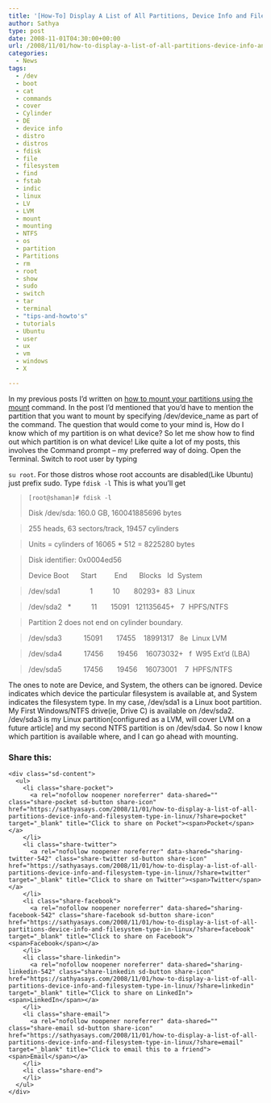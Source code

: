 ```yaml
---
title: '[How-To] Display A List of All Partitions, Device Info and Filesystem Type In Linux'
author: Sathya
type: post
date: 2008-11-01T04:30:00+00:00
url: /2008/11/01/how-to-display-a-list-of-all-partitions-device-info-and-filesystem-type-in-linux/
categories:
  - News
tags:
  - /dev
  - boot
  - cat
  - commands
  - cover
  - Cylinder
  - DE
  - device info
  - distro
  - distros
  - fdisk
  - file
  - filesystem
  - find
  - fstab
  - indic
  - linux
  - LV
  - LVM
  - mount
  - mounting
  - NTFS
  - os
  - partition
  - Partitions
  - rm
  - root
  - show
  - sudo
  - switch
  - tar
  - terminal
  - "tips-and-howto's"
  - tutorials
  - Ubuntu
  - user
  - ux
  - vm
  - windows
  - X

---
```

In my previous posts I&#8217;d written on <a href="http://sathyasays.com/2008/11/01/how-to-mount-fat32ntfs-partitions-with-read-and-write-support-in-linux-using-command-line/" target="_blank">how to mount your partitions using the mount</a> command. In the post I&#8217;d mentioned that you&#8217;d have to mention the partition that you want to mount by specifying /dev/device_name as part of the command. The question that would come to your mind is, How do I know which of my partition is on what device? So let me show how to find out which partition is on what device! <!--more--> Like quite a lot of my posts, this involves the Command prompt &#8211; my preferred way of doing. Open the Terminal. Switch to root user by typing 

`su root`. For those distros whose root accounts are disabled(Like Ubuntu) just prefix sudo. Type `fdisk -l` This is what you&#8217;ll get

>  `[root@shaman]# fdisk -l`
> 
> Disk /dev/sda: 160.0 GB, 160041885696 bytes
  
> 255 heads, 63 sectors/track, 19457 cylinders
  
> Units = cylinders of 16065 * 512 = 8225280 bytes
  
> Disk identifier: 0x0004ed56
> 
> Device Boot      Start         End      Blocks   Id  System
  
> /dev/sda1               1          10       80293+  83  Linux
  
> /dev/sda2   *          11       15091   121135645+   7  HPFS/NTFS
  
> Partition 2 does not end on cylinder boundary.
  
> /dev/sda3           15091       17455    18991317   8e  Linux LVM
  
> /dev/sda4           17456       19456    16073032+   f  W95 Ext&#8217;d (LBA)
  
> /dev/sda5           17456       19456    16073001    7  HPFS/NTFS

The ones to note are Device, and System, the others can be ignored. Device indicates which device the particular filesystem is available at, and System indicates the filesystem type. In my case, /dev/sda1 is a Linux boot partition. My First Windows/NTFS drive(ie, Drive C) is available on /dev/sda2. /dev/sda3 is my Linux partition[configured as a LVM, will cover LVM on a future article] and my second NTFS partition is on /dev/sda4. So now I know which partition is available where, and I can go ahead with mounting.

<div class="sharedaddy sd-sharing-enabled">
  <div class="robots-nocontent sd-block sd-social sd-social-icon-text sd-sharing">
    <h3 class="sd-title">
      Share this:
    </h3>
    
    <div class="sd-content">
      <ul>
        <li class="share-pocket">
          <a rel="nofollow noopener noreferrer" data-shared="" class="share-pocket sd-button share-icon" href="https://sathyasays.com/2008/11/01/how-to-display-a-list-of-all-partitions-device-info-and-filesystem-type-in-linux/?share=pocket" target="_blank" title="Click to share on Pocket"><span>Pocket</span></a>
        </li>
        <li class="share-twitter">
          <a rel="nofollow noopener noreferrer" data-shared="sharing-twitter-542" class="share-twitter sd-button share-icon" href="https://sathyasays.com/2008/11/01/how-to-display-a-list-of-all-partitions-device-info-and-filesystem-type-in-linux/?share=twitter" target="_blank" title="Click to share on Twitter"><span>Twitter</span></a>
        </li>
        <li class="share-facebook">
          <a rel="nofollow noopener noreferrer" data-shared="sharing-facebook-542" class="share-facebook sd-button share-icon" href="https://sathyasays.com/2008/11/01/how-to-display-a-list-of-all-partitions-device-info-and-filesystem-type-in-linux/?share=facebook" target="_blank" title="Click to share on Facebook"><span>Facebook</span></a>
        </li>
        <li class="share-linkedin">
          <a rel="nofollow noopener noreferrer" data-shared="sharing-linkedin-542" class="share-linkedin sd-button share-icon" href="https://sathyasays.com/2008/11/01/how-to-display-a-list-of-all-partitions-device-info-and-filesystem-type-in-linux/?share=linkedin" target="_blank" title="Click to share on LinkedIn"><span>LinkedIn</span></a>
        </li>
        <li class="share-email">
          <a rel="nofollow noopener noreferrer" data-shared="" class="share-email sd-button share-icon" href="https://sathyasays.com/2008/11/01/how-to-display-a-list-of-all-partitions-device-info-and-filesystem-type-in-linux/?share=email" target="_blank" title="Click to email this to a friend"><span>Email</span></a>
        </li>
        <li class="share-end">
        </li>
      </ul>
    </div>
  </div>
</div>